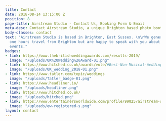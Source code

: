 ```yaml
---
title: Contact
date: 2018-08-14 13:15:00 Z
position: 8
page-title: Airstream Studio - Contact Us, Booking Form & Email
meta-desc: Contact Airstream Studio, a unique Brighton based photo booth.
body-classes: contact
text: "Airstream Studio is based in Brighton, East Sussex. \n\nWe generally work within
  one hours travel from Brighton but are happy to speak with you about longer distance
  events."
badges:
- link: https://www.thebritishweddingawards.com/results-2019/
  image: "/uploads/UK%20Wedding%20Award-01.png"
- link: https://www.hitched.co.uk/awards/vote/#Best-Non-Musical-Wedding-Entertainment
  image: "/uploads/UK_wedding_2018-01.png"
- link: https://www.tatler.com/topic/weddings
  image: "/uploads/Tatler_badge-01.png"
- link: https://www.headliner.io/
  image: "/uploads/headliner.png"
- link: https://www.hitched.co.uk/
  image: "/uploads/hitched.png"
- link: https://www.entertainersworldwide.com/profile/99025/airstream-studio-other-artistic-entertainer-south-east
  image: "/uploads/ew-registered-s.png"
layout: contact
---
```



